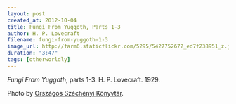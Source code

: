 ```yaml
---
layout: post
created_at: 2012-10-04
title: Fungi From Yuggoth, Parts 1-3
author: H. P. Lovecraft
filename: fungi-from-yuggoth-1-3
image_url: http://farm6.staticflickr.com/5295/5427752672_ed7f238951_z.jpg
duration: "3:47"
tags: [otherworldly]
---
```


_Fungi From Yuggoth_, parts 1-3.  H. P. Lovecraft.  1929.

Photo by [Országos Széchényi Könyvtár](http://www.flickr.com/photos/nemzetikonyvtar/5427752672/).
